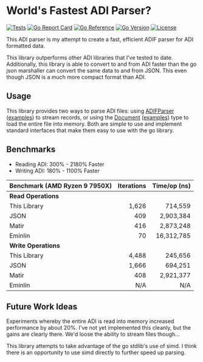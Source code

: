 # World's Fastest ADI Parser?

[![Tests](https://github.com/hamradiolog-net/adif/actions/workflows/test.yml/badge.svg)](https://github.com/hamradiolog-net/adif/actions/workflows/test.yml)
[![Go Report Card](https://goreportcard.com/badge/github.com/hamradiolog-net/adif)](https://goreportcard.com/report/github.com/hamradiolog-net/adif)
[![Go Reference](https://pkg.go.dev/badge/github.com/hamradiolog-net/adif.svg)](https://pkg.go.dev/github.com/hamradiolog-net/adif)
[![Go Version](https://img.shields.io/github/go-mod/go-version/hamradiolog-net/adif)](https://github.com/hamradiolog-net/adif/blob/main/go.mod)
[![License](https://img.shields.io/github/license/hamradiolog-net/adif)](https://github.com/hamradiolog-net/adif/blob/main/LICENSE)

This ADI parser is my attempt to create a fast, efficient ADIF parser for ADI formatted data.

This library outperforms other ADI libraries that I've tested to date.
Additionally, this library is able to convert to and from ADI faster than the go json marshaller can convert the same data to and from JSON.
This even though JSON is a much more compact format than ADI.

## Usage

This library provides two ways to parse ADI files: using [ADIFParser](https://github.com/hamradiolog-net/adif/blob/main/adiparser.go) ([examples](https://github.com/hamradiolog-net/adif/blob/main/adiparser_test.go)) to stream records, or using the [Document](https://github.com/hamradiolog-net/adif/blob/main/document.go) ([examples](https://github.com/hamradiolog-net/adif/blob/main/document_test.go)) type to load the entire file into memory.
Both are simple to use and implement standard interfaces that make them easy to use with the go library.

## Benchmarks

- Reading ADI: 300% - 2180% Faster
- Writing ADI: 180% - 1100% Faster

| Benchmark  (AMD Ryzen 9 7950X)          | Iterations | Time/op (ns) |
|-----------------------------------------|-----------:|-------------:|
| **Read Operations**                     |            |              |
| This Library                            | 1,626      | 714,559      |
| JSON                                    | 409        | 2,903,384    |
| Matir                                   | 416        | 2,873,248    |
| Eminlin                                 | 70         | 16,312,785   |
| **Write Operations**                    |            |              |
| This Library                            | 4,488      | 245,656      |
| JSON                                    | 1,666      | 694,251      |
| Matir                                   | 408        | 2,921,377    |
| Eminlin                                 | N/A        | N/A          |

## Future Work Ideas

Experiments whereby the entire ADI is read into memory increased performance by about 20%.
I've not yet implemented this cleanly, but the gains are clearly there.
We'd loose the ability to stream files though...

This library attempts to take advantage of the go stdlib's use of simd.
I think there is an opportunity to use simd directly to further speed up parsing.
